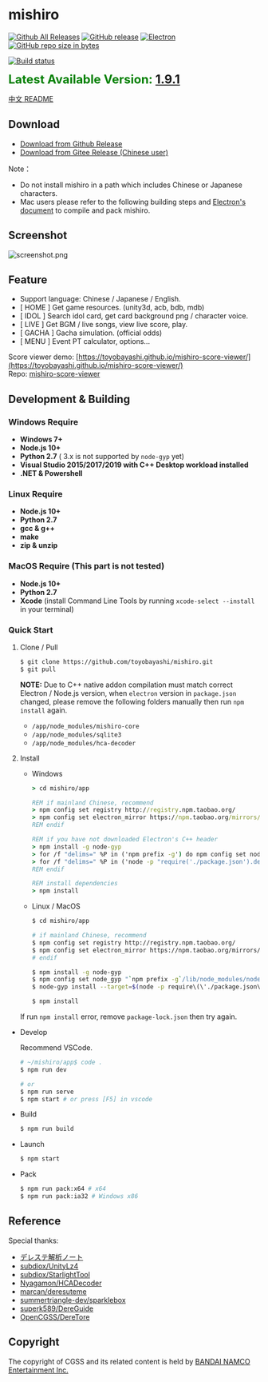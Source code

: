 # mishiro
[![Github All Releases](https://img.shields.io/github/downloads/toyobayashi/mishiro/total.svg)](https://github.com/toyobayashi/mishiro/releases)
[![GitHub release](https://img.shields.io/github/release/toyobayashi/mishiro.svg)](https://github.com/toyobayashi/mishiro/releases)
[![Electron](https://img.shields.io/badge/dynamic/json.svg?label=electron&url=https%3A%2F%2Fraw.githubusercontent.com%2Ftoyobayashi%2Fmishiro%2Fmaster%2Fapp%2Fpackage.json&query=%24.devDependencies.electron&colorB=9feaf9)](https://electronjs.org/)
[![GitHub repo size in bytes](https://img.shields.io/github/repo-size/toyobayashi/mishiro.svg)](https://github.com/toyobayashi/mishiro/archive/master.zip)
<!-- [![Build status](https://ci.appveyor.com/api/projects/status/qv7x4qj669pyolfi/branch/master?svg=true)](https://ci.appveyor.com/project/toyobayashi/mishiro/branch/master) -->
[![Build status](https://travis-ci.com/toyobayashi/mishiro.svg?branch=master)](https://travis-ci.com/toyobayashi/mishiro/)
<!-- [![Vue](https://img.shields.io/badge/dynamic/json.svg?label=vue&url=https%3A%2F%2Fraw.githubusercontent.com%2Ftoyobayashi%2Fmishiro%2Fmaster%2Fapp%2Fpackage.json&query=%24.dependencies.vue&colorB=41b883)](https://vuejs.org/)
[![Webpack](https://img.shields.io/badge/dynamic/json.svg?label=webpack&url=https%3A%2F%2Fraw.githubusercontent.com%2Ftoyobayashi%2Fmishiro%2Fmaster%2Fapp%2Fpackage.json&query=%24.devDependencies.webpack&colorB=55a7dd)](https://webpack.js.org/) -->

<font color="green" size=5>**Latest Available Version: [1.9.1](https://github.com/toyobayashi/mishiro/releases/tag/v1.9.1)**</font>

[中文 README](https://github.com/toyobayashi/mishiro/blob/master/README_CN.md)

## Download

* [Download from Github Release](https://github.com/toyobayashi/mishiro/releases)  
* [Download from Gitee Release (Chinese user)](https://gitee.com/toyobayashi/mishiro/releases)  

Note：

* Do not install mishiro in a path which includes Chinese or Japanese characters.
* Mac users please refer to the following building steps and [Electron's document](http://electronjs.org/docs/tutorial/application-distribution) to compile and pack mishiro.

## Screenshot

![screenshot.png](https://github.com/toyobayashi/mishiro/raw/master/img/screenshot.png)

## Feature

* Support language: Chinese / Japanese / English.
* [ HOME ] Get game resources. (unity3d, acb, bdb, mdb)
* [ IDOL ] Search idol card, get card background png / character voice.
* [ LIVE ] Get BGM / live songs, view live score, play.
* [ GACHA ] Gacha simulation. (official odds)
* [ MENU ] Event PT calculator, options...

Score viewer demo: [https://toyobayashi.github.io/mishiro-score-viewer/](https://toyobayashi.github.io/mishiro-score-viewer/)  
Repo: [mishiro-score-viewer](https://github.com/toyobayashi/mishiro-score-viewer)

<!-- * [ IDOL ] Search idol card and download card background png from [starlight.kirara.ca](https://starlight.kirara.ca/) or character voice from game server. -->

## Development & Building

### Windows Require

* __Windows 7+__
* __Node.js 10+__
* __Python 2.7__ ( 3.x is not supported by `node-gyp` yet)
* __Visual Studio 2015/2017/2019 with C++ Desktop workload installed__
* __.NET & Powershell__  

### Linux Require

* __Node.js 10+__
* __Python 2.7__
* __gcc & g++__
* __make__
* __zip & unzip__

### MacOS Require (This part is not tested)
 
* __Node.js 10+__
* __Python 2.7__
* __Xcode__ (install Command Line Tools by running ```xcode-select --install``` in your terminal)

### Quick Start

1. Clone / Pull  

    ``` bash 
    $ git clone https://github.com/toyobayashi/mishiro.git
    $ git pull
    ```

    **NOTE:** Due to C++ native addon compilation must match correct Electron / Node.js version, when `electron` version in `package.json` changed, please remove the following folders manually then run `npm install` again.

    * `/app/node_modules/mishiro-core`
    * `/app/node_modules/sqlite3`
    * `/app/node_modules/hca-decoder`

2. Install  

    * Windows

        ``` bat
        > cd mishiro/app

        REM if mainland Chinese, recommend
        > npm config set registry http://registry.npm.taobao.org/
        > npm config set electron_mirror https://npm.taobao.org/mirrors/electron/
        REM endif

        REM if you have not downloaded Electron's C++ header
        > npm install -g node-gyp
        > for /f "delims=" %P in ('npm prefix -g') do npm config set node_gyp "%P\node_modules\node-gyp\bin\node-gyp.js"
        > for /f "delims=" %P in ('node -p "require('./package.json').devDependencies.electron") do node-gyp install --target=%P --dist-url=https://atom.io/download/electron
        REM endif 

        REM install dependencies
        > npm install
        ```
    
    * Linux / MacOS

        ``` bash
        $ cd mishiro/app

        # if mainland Chinese, recommend
        $ npm config set registry http://registry.npm.taobao.org/
        $ npm config set electron_mirror https://npm.taobao.org/mirrors/electron/
        # endif

        $ npm install -g node-gyp
        $ npm config set node_gyp "`npm prefix -g`/lib/node_modules/node-gyp/bin/node-gyp.js"
        $ node-gyp install --target=$(node -p require\(\'./package.json\'\).devDependencies.electron) --dist-url=https://atom.io/download/electron

        $ npm install
        ```

    If run `npm install` error, remove `package-lock.json` then try again.

* Develop

    Recommend VSCode.
    
    ``` bash
    # ~/mishiro/app$ code .
    $ npm run dev

    # or
    $ npm run serve
    $ npm start # or press [F5] in vscode
    ```

* Build  

    ``` bash
    $ npm run build
    ```

* Launch  

    ``` bash
    $ npm start
    ```

* Pack

    ``` bash
    $ npm run pack:x64 # x64 
    $ npm run pack:ia32 # Windows x86
    ```

## Reference
Special thanks:   
* [デレステ解析ノート](https://subdiox.github.io/deresute/)
* [subdiox/UnityLz4](https://github.com/subdiox/UnityLz4)
* [subdiox/StarlightTool](https://github.com/subdiox/StarlightTool)
* [Nyagamon/HCADecoder](https://github.com/Nyagamon/HCADecoder)
* [marcan/deresuteme](https://github.com/marcan/deresuteme)
* [summertriangle-dev/sparklebox](https://github.com/summertriangle-dev/sparklebox)
* [superk589/DereGuide](https://github.com/superk589/DereGuide)
* [OpenCGSS/DereTore](https://github.com/OpenCGSS/DereTore)


## Copyright
The copyright of CGSS and its related content is held by [BANDAI NAMCO Entertainment Inc.](https://bandainamcoent.co.jp/)  
